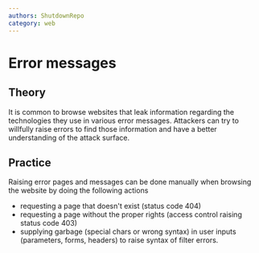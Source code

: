 ```yaml
---
authors: ShutdownRepo
category: web
---
```


# Error messages

## Theory

It is common to browse websites that leak information regarding the technologies they use in various error messages. Attackers can try to willfully raise errors to find those information and have a better understanding of the attack surface.

## Practice

Raising error pages and messages can be done manually when browsing the website by doing the following actions

* requesting a page that doesn't exist (status code 404)
* requesting a page without the proper rights (access control raising status code 403)
* supplying garbage (special chars or wrong syntax) in user inputs (parameters, forms, headers) to raise syntax of filter errors.